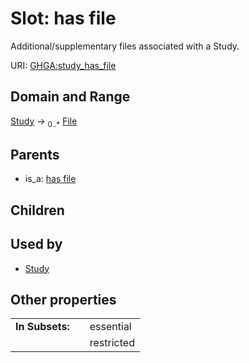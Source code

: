 
# Slot: has file


Additional/supplementary files associated with a Study.

URI: [GHGA:study_has_file](https://w3id.org/GHGA/study_has_file)


## Domain and Range

[Study](Study.md) &#8594;  <sub>0..\*</sub> [File](File.md)

## Parents

 *  is_a: [has file](has_file.md)

## Children


## Used by

 * [Study](Study.md)

## Other properties

|  |  |  |
| --- | --- | --- |
| **In Subsets:** | | essential |
|  | | restricted |

